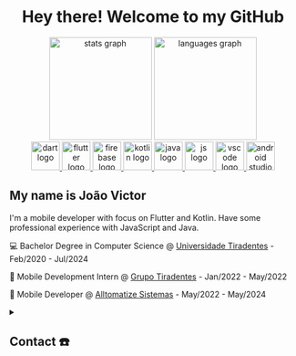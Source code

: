 <h1 align="center">Hey there! Welcome to my GitHub</h1>

<div align="center">
  <img src="https://github-readme-stats.vercel.app/api?username=joaovvn&show_icons=true&include_all_commits=true&hide_rank=true&theme=dark#gh-dark-mode-only&order=1" height="180" alt="stats graph"  />
  <img src="https://github-readme-stats.vercel.app/api/top-langs?username=joaovvn&hide_title=false&layout=donut&card_width=320&langs_count=5&theme=dark&order=2" height="180" alt="languages graph"  />
</div>


<div align="center">
  <a href="https://dart.dev/" target="_blank">
    <img src="https://skillicons.dev/icons?i=dart&theme=light" height="50" alt="dart logo"  />
  </a>
  <a href="https://flutter.dev/" target="_blank">
    <img src="https://skillicons.dev/icons?i=flutter&theme=light" height="50" alt="flutter logo"  />
  </a>
  <a href="https://firebase.google.com/" target="_blank">
    <img src="https://skillicons.dev/icons?i=firebase&theme=light" height="50" alt="firebase logo"  />
  </a>
  <a href="https://kotlinlang.org/" target="_blank">
    <img src="https://skillicons.dev/icons?i=kotlin&theme=light" height="50" alt="kotlin logo"  />
  </a>
  <a href="https://www.java.com/" target="_blank">
    <img src="https://skillicons.dev/icons?i=java&theme=light" height="50" alt="java logo"  />
  </a>
  <a href="https://www.oracle.com/developer/javascript/" target="_blank">
    <img src="https://skillicons.dev/icons?i=js&theme=light" height="50" alt="js logo"  />
  </a>
  <a href="https://code.visualstudio.com/" target="_blank">
    <img src="https://skillicons.dev/icons?i=vscode&theme=light" height="50" alt="vscode logo"  />
  </a>
  <a href="https://developer.android.com/studio" target="_blank">
    <img src="https://skillicons.dev/icons?i=androidstudio&theme=light" height="50" alt="android studio logo"  />
  </a>
</div>

<h2 align="left">My name is João Victor</h2>

<p align="left"> I'm a mobile developer with focus on Flutter and Kotlin. Have some professional experience with JavaScript and Java.</p>

💻 Bachelor Degree in Computer Science @ [Universidade Tiradentes](www.unit.br) - Feb/2020 - Jul/2024

📱 Mobile Development Intern @ [Grupo Tiradentes](www.grupotiradentes.com) - Jan/2022 - May/2022

📱 Mobile Developer @ [Alltomatize Sistemas](https://alltomatize.com.br/) - May/2022 - May/2024


<details>
  <summary><h2>Contact ☎️</h2></summary>
  
  <a href="https://www.linkedin.com/in/joaovvn/" target="_blank">
    <img src="https://img.shields.io/static/v1?message=LinkedIn&logo=linkedin&label=&color=0077B5&logoColor=white&labelColor=&style=for-the-badge" height="35" alt="linkedin logo"  />
  </a>
  <a href="mailto:joaovvnogueira@hotmail.com" target="_blank">
    <img src="https://img.shields.io/static/v1?message=E-mail&logo=maildotru&label=&color=D14836&logoColor=white&labelColor=&style=for-the-badge" height="35" alt="email logo"  />
  </a>
  <a href="https://discordapp.com/users/234675189881765888" target="_blank">
    <img src="https://img.shields.io/static/v1?message=Discord&logo=discord&label=&color=5865F2&logoColor=white&labelColor=&style=for-the-badge" height="35" alt="whatsapp logo"/>
  </a>
</details>
